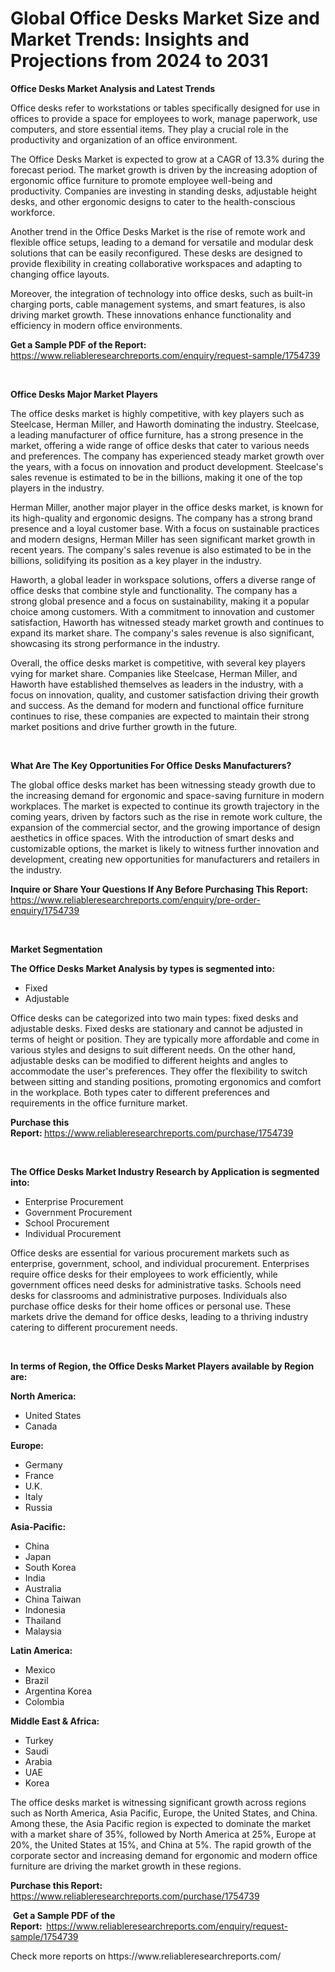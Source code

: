<p><h1>Global Office Desks Market Size and Market Trends: Insights and Projections from 2024 to 2031</h1></p><p><strong>Office Desks Market Analysis and Latest Trends</strong></p>
<p><p>Office desks refer to workstations or tables specifically designed for use in offices to provide a space for employees to work, manage paperwork, use computers, and store essential items. They play a crucial role in the productivity and organization of an office environment.</p><p>The Office Desks Market is expected to grow at a CAGR of 13.3% during the forecast period. The market growth is driven by the increasing adoption of ergonomic office furniture to promote employee well-being and productivity. Companies are investing in standing desks, adjustable height desks, and other ergonomic designs to cater to the health-conscious workforce.</p><p>Another trend in the Office Desks Market is the rise of remote work and flexible office setups, leading to a demand for versatile and modular desk solutions that can be easily reconfigured. These desks are designed to provide flexibility in creating collaborative workspaces and adapting to changing office layouts.</p><p>Moreover, the integration of technology into office desks, such as built-in charging ports, cable management systems, and smart features, is also driving market growth. These innovations enhance functionality and efficiency in modern office environments.</p></p>
<p><strong>Get a Sample PDF of the Report:&nbsp;</strong> <a href="https://www.reliableresearchreports.com/enquiry/request-sample/1754739">https://www.reliableresearchreports.com/enquiry/request-sample/1754739</a></p>
<p>&nbsp;</p>
<p><strong>Office Desks Major Market Players</strong></p>
<p><p>The office desks market is highly competitive, with key players such as Steelcase, Herman Miller, and Haworth dominating the industry. Steelcase, a leading manufacturer of office furniture, has a strong presence in the market, offering a wide range of office desks that cater to various needs and preferences. The company has experienced steady market growth over the years, with a focus on innovation and product development. Steelcase's sales revenue is estimated to be in the billions, making it one of the top players in the industry.</p><p>Herman Miller, another major player in the office desks market, is known for its high-quality and ergonomic designs. The company has a strong brand presence and a loyal customer base. With a focus on sustainable practices and modern designs, Herman Miller has seen significant market growth in recent years. The company's sales revenue is also estimated to be in the billions, solidifying its position as a key player in the industry.</p><p>Haworth, a global leader in workspace solutions, offers a diverse range of office desks that combine style and functionality. The company has a strong global presence and a focus on sustainability, making it a popular choice among customers. With a commitment to innovation and customer satisfaction, Haworth has witnessed steady market growth and continues to expand its market share. The company's sales revenue is also significant, showcasing its strong performance in the industry.</p><p>Overall, the office desks market is competitive, with several key players vying for market share. Companies like Steelcase, Herman Miller, and Haworth have established themselves as leaders in the industry, with a focus on innovation, quality, and customer satisfaction driving their growth and success. As the demand for modern and functional office furniture continues to rise, these companies are expected to maintain their strong market positions and drive further growth in the future.</p></p>
<p>&nbsp;</p>
<p><strong>What Are The Key Opportunities For Office Desks Manufacturers?</strong></p>
<p><p>The global office desks market has been witnessing steady growth due to the increasing demand for ergonomic and space-saving furniture in modern workplaces. The market is expected to continue its growth trajectory in the coming years, driven by factors such as the rise in remote work culture, the expansion of the commercial sector, and the growing importance of design aesthetics in office spaces. With the introduction of smart desks and customizable options, the market is likely to witness further innovation and development, creating new opportunities for manufacturers and retailers in the industry.</p></p>
<p><strong>Inquire or Share Your Questions If Any Before Purchasing This Report:</strong> <a href="https://www.reliableresearchreports.com/enquiry/pre-order-enquiry/1754739">https://www.reliableresearchreports.com/enquiry/pre-order-enquiry/1754739</a></p>
<p>&nbsp;</p>
<p><strong>Market Segmentation</strong></p>
<p><strong>The Office Desks Market Analysis by types is segmented into:</strong></p>
<p><ul><li>Fixed</li><li>Adjustable</li></ul></p>
<p><p>Office desks can be categorized into two main types: fixed desks and adjustable desks. Fixed desks are stationary and cannot be adjusted in terms of height or position. They are typically more affordable and come in various styles and designs to suit different needs. On the other hand, adjustable desks can be modified to different heights and angles to accommodate the user's preferences. They offer the flexibility to switch between sitting and standing positions, promoting ergonomics and comfort in the workplace. Both types cater to different preferences and requirements in the office furniture market.</p></p>
<p><strong>Purchase this Report:&nbsp;</strong><a href="https://www.reliableresearchreports.com/purchase/1754739">https://www.reliableresearchreports.com/purchase/1754739</a></p>
<p>&nbsp;</p>
<p><strong>The Office Desks Market Industry Research by Application is segmented into:</strong></p>
<p><ul><li>Enterprise Procurement</li><li>Government Procurement</li><li>School Procurement</li><li>Individual Procurement</li></ul></p>
<p><p>Office desks are essential for various procurement markets such as enterprise, government, school, and individual procurement. Enterprises require office desks for their employees to work efficiently, while government offices need desks for administrative tasks. Schools need desks for classrooms and administrative purposes. Individuals also purchase office desks for their home offices or personal use. These markets drive the demand for office desks, leading to a thriving industry catering to different procurement needs.</p></p>
<p>&nbsp;</p>
<p><strong>In terms of Region, the Office Desks Market Players available by Region are:</strong></p>
<p>
    <p> <strong> North America: </strong>
        <ul>
            <li>United States</li>
            <li>Canada</li>
        </ul>
        </p> 
    <p> <strong> Europe: </strong>
        <ul>
            <li>Germany</li>
            <li>France</li>
            <li>U.K.</li>
            <li>Italy</li>
            <li>Russia</li>
        </ul>
        </p> 
    <p> <strong> Asia-Pacific: </strong>
        <ul>
            <li>China</li>
            <li>Japan</li>
            <li>South Korea</li>
            <li>India</li>
            <li>Australia</li>
            <li>China Taiwan</li>
            <li>Indonesia</li>
            <li>Thailand</li>
            <li>Malaysia</li>
        </ul>
        </p> 
    <p> <strong> Latin America: </strong>
        <ul>
            <li>Mexico</li>
            <li>Brazil</li>
            <li>Argentina Korea</li>
            <li>Colombia</li>
        </ul>
        </p> 
    <p> <strong> Middle East & Africa: </strong>
        <ul>
            <li>Turkey</li>
            <li>Saudi</li>
            <li>Arabia</li>
            <li>UAE</li>
            <li>Korea</li>
        </ul>
    </p>
    </p>
<p><p>The office desks market is witnessing significant growth across regions such as North America, Asia Pacific, Europe, the United States, and China. Among these, the Asia Pacific region is expected to dominate the market with a market share of 35%, followed by North America at 25%, Europe at 20%, the United States at 15%, and China at 5%. The rapid growth of the corporate sector and increasing demand for ergonomic and modern office furniture are driving the market growth in these regions.</p></p>
<p><strong>Purchase this Report: </strong><a href="https://www.reliableresearchreports.com/purchase/1754739">https://www.reliableresearchreports.com/purchase/1754739</a></p>
<p>&nbsp;<strong>Get a Sample PDF of the Report:&nbsp;&nbsp;</strong><a href="https://www.reliableresearchreports.com/enquiry/request-sample/1754739">https://www.reliableresearchreports.com/enquiry/request-sample/1754739</a></p>
<p><strong></strong></p>
<p>Check more reports on https://www.reliableresearchreports.com/</p>